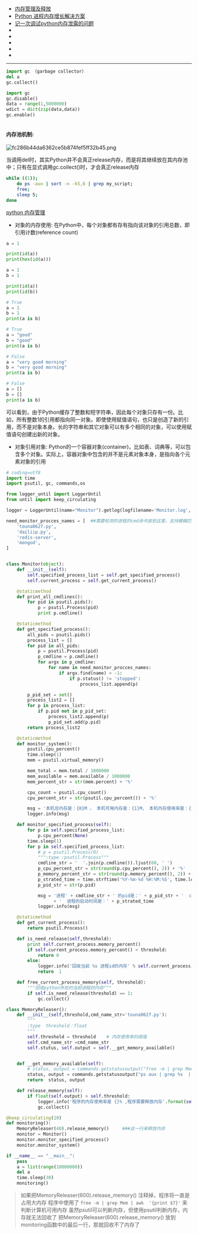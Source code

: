 - [内存管理及释放 ](https://blog.csdn.net/jiangjiang_jian/article/details/79140742)
- [Python 进程内存增长解决方案](https://zhuanlan.zhihu.com/p/28031057)
- [记一次调试python内存泄露的问题](https://cloud.tencent.com/developer/article/1115715)
- []()
- []()
- []()
- []()
- []()



----

```python
import gc （garbage collector）
del a
gc.collect()
```

```python
import gc
gc.disable()
data = range(1,5000000)  
wdict = dict(zip(data,data))  
gc.enable()
```

```
```

####  内存池机制:

![fc286b44da6362ce5b874fef5ff32b45.png](evernotecid://D8706BDE-7D2C-4F0E-B812-EA5A632A314D/appyinxiangcom/2930334/ENResource/p149)

 

当调用del时，其实Python并不会真正release内存，而是将其继续放在其内存池中；只有在显式调用gc.collect()时，才会真正release内存

```bash
while ((1)); 
    do ps -aux | sort -n -k5,6 | grep my_script; 
    free; 
    sleep 5; 
done
```




[python 内存管理](http://www.cnblogs.com/vamei/p/3232088.html)


* 对象的内存使用: 在Python中，每个对象都有存有指向该对象的引用总数，即引用计数(reference count)

```python
a = 1

print(id(a))
print(hex(id(a)))

a = 1
b = 1

print(id(a))
print(id(b))

# True
a = 1
b = 1
print(a is b)

# True
a = "good"
b = "good"
print(a is b)

# False
a = "very good morning"
b = "very good morning"
print(a is b)

# False
a = []
b = []
print(a is b)
```
可以看到，由于Python缓存了整数和短字符串，因此每个对象只存有一份。比如，所有整数1的引用都指向同一对象。即使使用赋值语句，也只是创造了新的引用，而不是对象本身。长的字符串和其它对象可以有多个相同的对象，可以使用赋值语句创建出新的对象。

* 对象引用对象: Python的一个容器对象(container)，比如表、词典等，可以包含多个对象。实际上，容器对象中包含的并不是元素对象本身，是指向各个元素对象的引用





```python
# coding=utf8
import time
import psutil, gc, commands,os

from logger_until import LoggerUntil
from until import keep_circulating

logger = LoggerUntil(name="Monitor").getlog(logfilename='Monitor.log', loglevel=2, add_StreamHandler=1)

need_monitor_procces_names = [  ##需要检测的进程的cmd命令放到这里，支持模糊匹配
    'touna0627.py',
    'dailiip.py',
    'redis-server',
    'mongod',
]


class Monitor(object):
    def __init__(self):
        self.specified_process_list = self.get_specified_process()
        self.current_process = self.get_current_process()

    @staticmethod
    def print_all_cmdlines():
        for pid in psutil.pids():
            p = psutil.Process(pid)
            print p.cmdline()

    @staticmethod
    def get_specified_process():
        all_pids = psutil.pids()
        process_list = []
        for pid in all_pids:
            p = psutil.Process(pid)
            p_cmdline = p.cmdline()
            for argx in p_cmdline:
                for name in need_monitor_procces_names:
                    if argx.find(name) > -1:
                        if p.status() != 'stopped':
                            process_list.append(p)

        p_pid_set = set()
        process_list2 = []
        for p in process_list:
            if p.pid not in p_pid_set:
                process_list2.append(p)
                p_pid_set.add(p.pid)
        return process_list2

    @staticmethod
    def monitor_system():
        psutil.cpu_percent()
        time.sleep(1)
        mem = psutil.virtual_memory()

        mem_total = mem.total / 1000000
        mem_available = mem.available / 1000000
        mem_percent_str = str(mem.percent) + '%'

        cpu_count = psutil.cpu_count()
        cpu_percent_str = str(psutil.cpu_percent()) + '%'

        msg = '本机总内存是：{0}M ， 本机可用内存是：{1}M， 本机内存使用率是：{2}， 本机cpu核数是：{3}， 本机cpu使用率是：{4}\n\n'.format(mem_total, mem_available, mem_percent_str, cpu_count, cpu_percent_str)
        logger.info(msg)

    def monitor_specified_process(self):
        for p in self.specified_process_list:
            p.cpu_percent(None)
        time.sleep(1)
        for p in self.specified_process_list:
            # p = psutil.Process(0)
            """:type :psutil.Process"""
            cmdline_str = '  '.join(p.cmdline()).ljust(60, ' ')
            p_cpu_percent_str = str(round(p.cpu_percent(), 2)) + '%'
            p_memory_percent_str = str(round(p.memory_percent(), 2)) + '%'
            p_strated_time = time.strftime('%Y-%m-%d %H:%M:%S', time.localtime(p.create_time()))
            p_pid_str = str(p.pid)

            msg = '进程' + cmdline_str + ' 的pid是：' + p_pid_str + '  cpu使用率是：' + p_cpu_percent_str + '  内存使用率是：' + p_memory_percent_str \
                  + '  进程的启动时间是：' + p_strated_time
            logger.info(msg)

    @staticmethod
    def get_current_process():
        return psutil.Process()

    def is_need_release(self,threshold):
        print self.current_process.memory_percent()
        if self.current_process.memory_percent() < threshold:
            return 0
        else:
            logger.info('回收当前 %s 进程id的内存' % self.current_process.pid)
            return  1

    def free_current_process_memory(self, threshold):
        """回收python所处的当前进程的内存"""
        if self.is_need_release(threshold) == 1:
            gc.collect()

class MemoryReleaser():
    def __init__(self,threshold,cmd_name_str='touna0627.py'):
        """
        :type  threshold：float
        """
        self.threshold = threshold    # 内存使用率的阈值
        self.cmd_name_str =cmd_name_str
        self.stutus, self.output = self.__get_memory_available()


    def __get_memory_available(self):
        # status, output = commands.getstatusoutput("free -m | grep Mem | awk  '{print $4}'")  ##shell命令查询计算机可用内存
        status, output = commands.getstatusoutput("ps aux | grep %s  | sort -k4,4nr|head -1| awk '{print $4}'"%(self.cmd_name_str))  ##shell命令查询程序的内存使用率
        return  status, output

    def release_memory(self):
        if float(self.output) > self.threshold:
            logger.info('程序的内存使用率是 {}% ,程序需要释放内存'.format(self.output))
            gc.collect()

@keep_circulating(10)
def monitoring():
    MemoryReleaser(40).release_memory()     ###这一行来释放内存
    monitor = Monitor()
    monitor.monitor_specified_process()
    monitor.monitor_system()

if __name__ == "__main__":
    pass
    a = list(range(10000000))
    del a
    time.sleep(30)
    monitoring()
```

>如果把MemoryReleaser(600).release_memory() 注释掉，程序将一直是占用大内存
>程序中使用了 
>`free -m | grep Mem | awk  '{print $7}'`
>来判断计算机可用内存
>虽然psutil可以判断内存，但使用psutil判断内存，内存就无法回收了
>把MemoryReleaser(600).release_memory() 放到monitoring函数中的最后一行，那就回收不了内存了